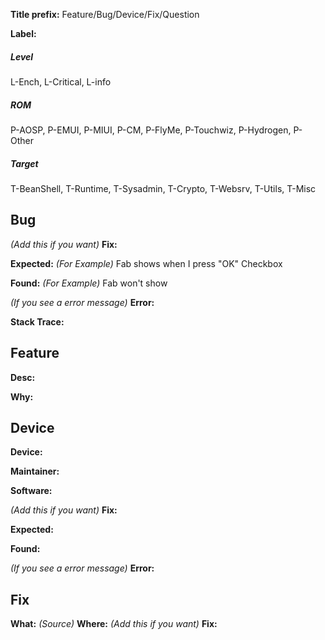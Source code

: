 __Title prefix:__ Feature/Bug/Device/Fix/Question

__Label:__
##### Level
L-Ench, L-Critical, L-info
##### ROM
P-AOSP, P-EMUI, P-MIUI, P-CM, P-FlyMe, P-Touchwiz, P-Hydrogen, P-Other
##### Target
T-BeanShell, T-Runtime, T-Sysadmin, T-Crypto, T-Websrv, T-Utils, T-Misc

## Bug
_(Add this if you want)_ __Fix:__

__Expected:__ _(For Example)_ Fab shows when I press "OK" Checkbox

__Found:__ _(For Example)_ Fab won't show

_(If you see a error message)_ __Error:__

__Stack Trace:__

## Feature
__Desc:__

__Why:__

## Device
__Device:__

__Maintainer:__

__Software:__

_(Add this if you want)_ __Fix:__

__Expected:__

__Found:__

_(If you see a error message)_ __Error:__

## Fix
__What:__
_(Source)_ __Where:__
_(Add this if you want)_ __Fix:__
